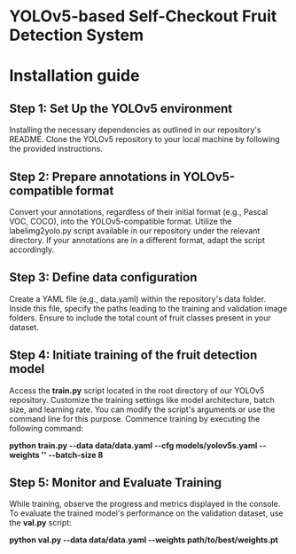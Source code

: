 # YOLOv5-based Self-Checkout Fruit Detection System


# Installation guide

## Step 1: Set Up the YOLOv5 environment

Installing the necessary dependencies as outlined in our repository's README. Clone the YOLOv5 repository to your local machine by following the provided instructions.

## Step 2: Prepare annotations in YOLOv5-compatible format

Convert your annotations, regardless of their initial format (e.g., Pascal VOC, COCO), into the YOLOv5-compatible format. Utilize the labelimg2yolo.py script available in our repository under the relevant directory. If your annotations are in a different format, adapt the script accordingly.

## Step 3: Define data configuration

Create a YAML file (e.g., data.yaml) within the repository's data folder. Inside this file, specify the paths leading to the training and validation image folders. Ensure to include the total count of fruit classes present in your dataset.

## Step 4: Initiate training of the fruit detection model

Access the **train.py** script located in the root directory of our YOLOv5 repository. Customize the training settings like model architecture, batch size, and learning rate. You can modify the script's arguments or use the command line for this purpose. Commence training by executing the following command:

**python train.py --data data/data.yaml --cfg models/yolov5s.yaml --weights '' --batch-size 8**


## Step 5: Monitor and Evaluate Training

While training, observe the progress and metrics displayed in the console. To evaluate the trained model's performance on the validation dataset, use the **val.py** script:

**python val.py --data data/data.yaml --weights path/to/best/weights.pt**


